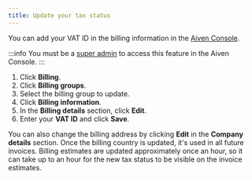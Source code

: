```yaml
---
title: Update your tax status
---
```


You can add your VAT ID in the billing information in the [Aiven Console](https://console.aiven.io).

:::info
You must be a [super admin](/docs/platform/howto/make-super-admin) to access this
feature in the Aiven Console.
:::

1.  Click **Billing**.
1.  Click **Billing groups**.
1.  Select the billing group to update.
1.  Click **Billing information**.
1.  In the **Billing details** section, click **Edit**.
1.  Enter your **VAT ID** and click **Save**.

You can also change the billing address by clicking **Edit** in the
**Company details** section. Once the billing country is updated, it's used in all
future invoices. Billing estimates are updated approximately once an hour, so it can
take up to an hour for the new tax status to be visible on the invoice estimates.
